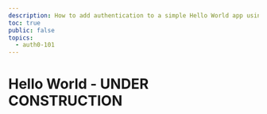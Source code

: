 ```yaml
---
description: How to add authentication to a simple Hello World app using Auth0
toc: true
public: false
topics:
  - auth0-101
---
```

# Hello World - UNDER CONSTRUCTION
